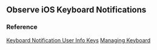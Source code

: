 ## Observe iOS Keyboard Notifications

### Reference
[Keyboard Notification User Info Keys](https://developer.apple.com/reference/uikit/uiwindow/keyboard_notification_user_info_keys)
[Managing Keyboard](https://developer.apple.com/library/content/documentation/StringsTextFonts/Conceptual/TextAndWebiPhoneOS/KeyboardManagement/KeyboardManagement.html)
